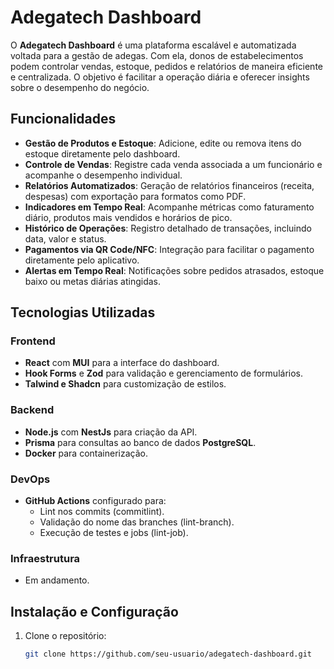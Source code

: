# Adegatech Dashboard

O **Adegatech Dashboard** é uma plataforma escalável e automatizada voltada para a gestão de adegas. Com ela, donos de estabelecimentos podem controlar vendas, estoque, pedidos e relatórios de maneira eficiente e centralizada. O objetivo é facilitar a operação diária e oferecer insights sobre o desempenho do negócio.

## Funcionalidades

- **Gestão de Produtos e Estoque**: Adicione, edite ou remova itens do estoque diretamente pelo dashboard.
- **Controle de Vendas**: Registre cada venda associada a um funcionário e acompanhe o desempenho individual.
- **Relatórios Automatizados**: Geração de relatórios financeiros (receita, despesas) com exportação para formatos como PDF.
- **Indicadores em Tempo Real**: Acompanhe métricas como faturamento diário, produtos mais vendidos e horários de pico.
- **Histórico de Operações**: Registro detalhado de transações, incluindo data, valor e status.
- **Pagamentos via QR Code/NFC**: Integração para facilitar o pagamento diretamente pelo aplicativo.
- **Alertas em Tempo Real**: Notificações sobre pedidos atrasados, estoque baixo ou metas diárias atingidas.

## Tecnologias Utilizadas

### Frontend
- **React** com **MUI** para a interface do dashboard.
- **Hook Forms** e **Zod** para validação e gerenciamento de formulários.
- **Talwind e Shadcn** para customização de estilos.

### Backend
- **Node.js** com **NestJs** para criação da API.
- **Prisma** para consultas ao banco de dados **PostgreSQL**.
- **Docker** para containerização.

### DevOps
- **GitHub Actions** configurado para:
  - Lint nos commits (commitlint).
  - Validação do nome das branches (lint-branch).
  - Execução de testes e jobs (lint-job).

### Infraestrutura
- Em andamento.

## Instalação e Configuração

1. Clone o repositório:
   ```bash
   git clone https://github.com/seu-usuario/adegatech-dashboard.git

